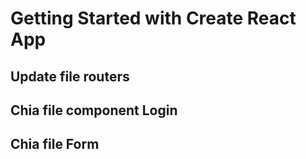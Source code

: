 # Getting Started with Create React App
## Update file routers
## Chia file component Login
## Chia file Form 